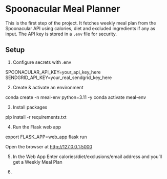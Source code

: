 # Spoonacular Meal Planner

This is the first step of the project.
It fetches weekly meal plan from the Spoonacular API using calories, diet and excluded ingredients if any as input.
The API key is stored in a `.env` file for security.

## Setup

1. Configure secrets with .env

SPOONACULAR_API_KEY=your_api_key_here
SENDGRID_API_KEY=your_real_sendgrid_key_here

2. Create & activate an environment

conda create -n meal-env python=3.11 -y
conda activate meal-env

3. Install packages

pip install -r requirements.txt

4. Run the Flask web app

export FLASK_APP=web_app
flask run

Open the browser at http://127.0.0.1:5000

5. In the Web App
Enter calories/diet/exclusions/email address and you’ll get a Weekly Meal Plan

4. 
